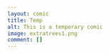 ```yaml
---
layout: comic
title: Temp
alt: This is a temporary comic
image: extratrees1.png
comment: []
---
```

